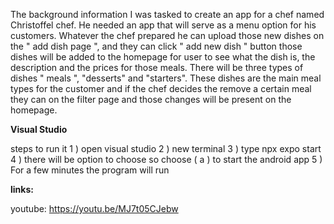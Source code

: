 The background information
I was tasked to create an app for a chef named Christoffel chef. He needed an app that will serve
as a menu option for his customers. Whatever the chef prepared he can upload those new dishes on the
" add dish page ", and they can click " add new dish " button those dishes will be added to the homepage
for user to see what the dish is, the description and the prices for those meals. There will be three
types of dishes " meals ", "desserts" and "starters". These dishes are the main meal types
for the customer and if the chef decides the remove a certain meal they can on the filter 
page and those changes will be present on the homepage.

**Visual Studio**

steps to run it
1 ) open visual studio
2 ) new terminal
3 ) type npx expo start
4 ) there will be option to choose so choose ( a ) to start the android app
5 ) For a few minutes the program will run

**links:**

youtube: https://youtu.be/MJ7t05CJebw
